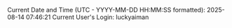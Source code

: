 Current Date and Time (UTC - YYYY-MM-DD HH:MM:SS formatted): 2025-08-14 07:46:21
Current User's Login: luckyaiman
